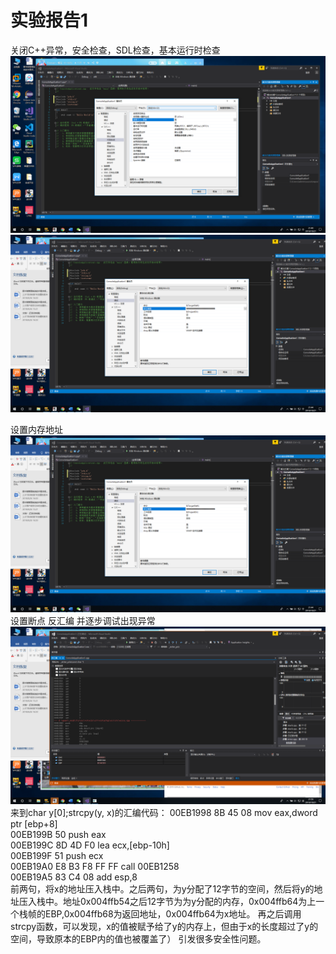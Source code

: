 # 实验报告1
关闭C++异常，安全检查，SDL检查，基本运行时检查
![](1.png)
![](2.png)


设置内存地址
![](3.png)
设置断点
反汇编 并逐步调试出现异常
![](4.png)
来到char y[0];strcpy(y, x)的汇编代码：
  00EB1998 8B 45 08             mov         eax,dword ptr [ebp+8]  
  00EB199B 50                   push        eax  
  00EB199C 8D 4D F0             lea         ecx,[ebp-10h]  
  00EB199F 51                   push        ecx  
  00EB19A0 E8 B3 F8 FF FF       call        00EB1258  
  00EB19A5 83 C4 08             add         esp,8  
前两句，将x的地址压入栈中。之后两句，为y分配了12字节的空间，然后将y的地址压入栈中。地址0x004ffb54之后12字节为为y分配的内存，0x004ffb64为上一个栈帧的EBP,0x004ffb68为返回地址，0x004ffb64为x地址。 再之后调用strcpy函数，可以发现，x的值被赋予给了y的内存上，但由于x的长度超过了y的空间，导致原本的EBP内的值也被覆盖了） 引发很多安全性问题。
